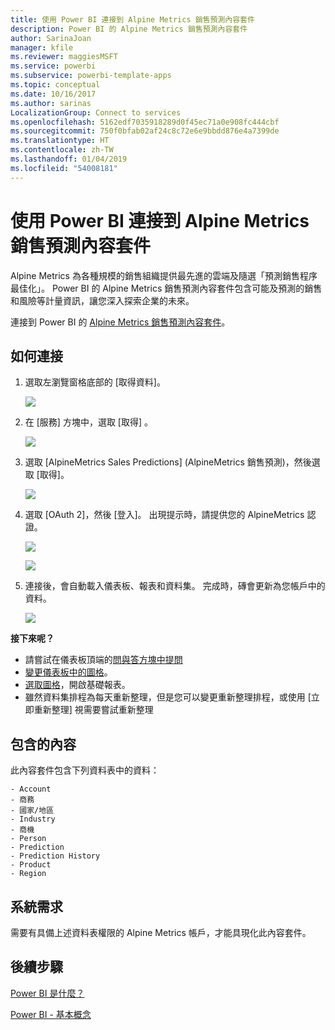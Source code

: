 ```yaml
---
title: 使用 Power BI 連接到 Alpine Metrics 銷售預測內容套件
description: Power BI 的 Alpine Metrics 銷售預測內容套件
author: SarinaJoan
manager: kfile
ms.reviewer: maggiesMSFT
ms.service: powerbi
ms.subservice: powerbi-template-apps
ms.topic: conceptual
ms.date: 10/16/2017
ms.author: sarinas
LocalizationGroup: Connect to services
ms.openlocfilehash: 5162edf7035918289d0f45ec71a0e908fc444cbf
ms.sourcegitcommit: 750f0bfab02af24c8c72e6e9bbdd876e4a7399de
ms.translationtype: HT
ms.contentlocale: zh-TW
ms.lasthandoff: 01/04/2019
ms.locfileid: "54008181"
---
```

# <a name="connect-to-alpine-metrics-sales-predictions-with-power-bi"></a>使用 Power BI 連接到 Alpine Metrics 銷售預測內容套件
Alpine Metrics 為各種規模的銷售組織提供最先進的雲端及隨選「預測銷售程序最佳化」。 Power BI 的 Alpine Metrics 銷售預測內容套件包含可能及預測的銷售和風險等計量資訊，讓您深入探索企業的未來。 

連接到 Power BI 的 [Alpine Metrics 銷售預測內容套件](https://app.powerbi.com/getdata/services/alpine-metrics)。

## <a name="how-to-connect"></a>如何連接
1. 選取左瀏覽窗格底部的 [取得資料]。  
   
    ![](media/service-connect-to-alpine-metrics/getdata.png)
2. 在 [服務]  方塊中，選取 [取得] 。  
   
    ![](media/service-connect-to-alpine-metrics/services.png)
3. 選取 \[AlpineMetrics Sales Predictions] \(AlpineMetrics 銷售預測)，然後選取 [取得]。  
   
    ![](media/service-connect-to-alpine-metrics/alpine.png)
4. 選取 [OAuth 2]，然後 [登入]。 出現提示時，請提供您的 AlpineMetrics 認證。
   
    ![](media/service-connect-to-alpine-metrics/creds.png)
   
    ![](media/service-connect-to-alpine-metrics/creds2.png)
5. 連接後，會自動載入儀表板、報表和資料集。 完成時，磚會更新為您帳戶中的資料。
   
    ![](media/service-connect-to-alpine-metrics/dashboard.png)

**接下來呢？**

* 請嘗試在儀表板頂端的[問與答方塊中提問](consumer/end-user-q-and-a.md)
* [變更儀表板中的圖格](service-dashboard-edit-tile.md)。
* [選取圖格](consumer/end-user-tiles.md)，開啟基礎報表。
* 雖然資料集排程為每天重新整理，但是您可以變更重新整理排程，或使用 [立即重新整理] 視需要嘗試重新整理

## <a name="whats-included"></a>包含的內容
此內容套件包含下列資料表中的資料：  

    - Account    
    - 商務    
    - 國家/地區    
    - Industry    
    - 商機  
    - Person  
    - Prediction    
    - Prediction History    
    - Product  
    - Region    

## <a name="system-requirements"></a>系統需求
需要有具備上述資料表權限的 Alpine Metrics 帳戶，才能具現化此內容套件。

## <a name="next-steps"></a>後續步驟
[Power BI 是什麼？](power-bi-overview.md)

[Power BI - 基本概念](consumer/end-user-basic-concepts.md)

